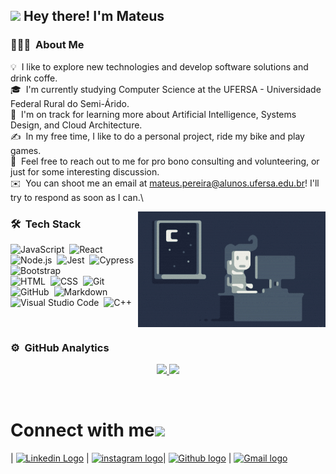## <img src="https://github.com/TheDudeThatCode/TheDudeThatCode/blob/master/Assets/Hi.gif" width="29"> **Hey there! I'm Mateus** &nbsp;

### 👨🏻‍💻 &nbsp;About Me

💡 &nbsp;I like to explore new technologies and develop software solutions and drink coffe.\
🎓 &nbsp;I'm currently studying Computer Science at the UFERSA - Universidade Federal Rural do Semi-Árido.\
🌱 &nbsp;I'm on track for learning more about Artificial Intelligence, Systems Design, and Cloud Architecture.\
✍️ &nbsp;In my free time, I like to do a personal project, ride my bike and play games.\
💬 &nbsp;Feel free to reach out to me for pro bono consulting and volunteering, or just for some interesting discussion.\
✉️ &nbsp;You can shoot me an email at mateus.pereira@alunos.ufersa.edu.br! I'll try to respond as soon as I can.\

<img alt="Night Coding" src="https://raw.githubusercontent.com/AVS1508/AVS1508/master/assets/Night-Coding.gif" align="right"/>

### 🛠 &nbsp;Tech Stack

![JavaScript](https://img.shields.io/badge/-JavaScript-05122A?style=for-the-badge&logo=javascript)&nbsp;
![React](https://img.shields.io/badge/-React-05122A?style=for-the-badge&logo=react)&nbsp;
![Node.js](https://img.shields.io/badge/-Node.js-05122A?style=for-the-badge&logo=node.js)&nbsp;
![Jest](https://img.shields.io/badge/-Jest-05122A?style=for-the-badge&logo=jest)&nbsp;
![Cypress](https://img.shields.io/badge/-Cypress-05122A?style=for-the-badge&logo=cypress)&nbsp;
![Bootstrap](https://img.shields.io/badge/-Bootstrap-05122A?style=for-the-badge&logo=bootstrap&logoColor=563D7C)\
![HTML](https://img.shields.io/badge/-HTML-05122A?style=for-the-badge&logo=HTML5)&nbsp;
![CSS](https://img.shields.io/badge/-CSS-05122A?style=for-the-badge&logo=CSS3&logoColor=1572B6)&nbsp;
![Git](https://img.shields.io/badge/-Git-05122A?style=for-the-badge&logo=git)&nbsp;
![GitHub](https://img.shields.io/badge/-GitHub-05122A?style=for-the-badge&logo=github)&nbsp;
![Markdown](https://img.shields.io/badge/-Markdown-05122A?style=for-the-badge&logo=markdown)\
![Visual Studio Code](https://img.shields.io/badge/-Visual%20Studio%20Code-05122A?style=for-the-badge&logo=visual-studio-code&logoColor=007ACC)&nbsp;
![C++](https://img.shields.io/badge/-C++-05122A?style=for-the-badge&logo=c%2B%2B&logoColor=007ACC)&nbsp;

<br>

### ⚙️ &nbsp;GitHub Analytics

<p align="center">
<a href="https://github.com/AVS1508">
  <img height="180em" src="https://github-readme-stats-eight-theta.vercel.app/api?username=mateus-lanuce&show_icons=true&theme=dracula&include_all_commits=true&count_private=true"/>
  <img height="180em" src="https://github-readme-stats-eight-theta.vercel.app/api/top-langs/?username=mateus-lanuce&layout=compact&langs_count=8&theme=dracula"/>
</a>
</p>

<br>

# Connect with me<img src="https://github.com/TheDudeThatCode/TheDudeThatCode/blob/master/Assets/Handshake.gif" height="32px">

| [<img src="https://github.com/TheDudeThatCode/TheDudeThatCode/blob/master/Assets/Linkedin.svg" alt="Linkedin Logo" width="32">](https://www.linkedin.com/in/mateus-lanuce) |  [<img src="https://github.com/TheDudeThatCode/TheDudeThatCode/blob/master/Assets/Instagram.svg" alt="instagram logo" width="32">](https://www.instagram.com/mateuslanuce/)| [<img src="https://cdn.svgporn.com/logos/github-icon.svg" alt="Github logo" width="34">](https://github.com/mateus-lanuce) | [<img src="https://github.com/TheDudeThatCode/TheDudeThatCode/blob/master/Assets/Gmail.svg" alt="Gmail logo" height="32">](mailto:mateus.pereira@alunos.ufersa.edu.br)



<br>
<br>
<!--
**mateus-lanuce/mateus-lanuce** is a ✨ _special_ ✨ repository because its `README.md` (this file) appears on your GitHub profile.

Here are some ideas to get you started:

- 🔭 I’m currently working on ...
- 🌱 I’m currently learning ...
- 👯 I’m looking to collaborate on ...
- 🤔 I’m looking for help with ...
- 💬 Ask me about ...
- 📫 How to reach me: ...
- 😄 Pronouns: ...
- ⚡ Fun fact: ...
-->
